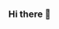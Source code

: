 ### Hi there 👋

<!--
**Keviinscript/Keviinscript** is a ✨ _special_ ✨ repository because its `README.md` (this file) appears on your GitHub profile.

Here are some ideas to get you started:

- 🔭 I’m currently working on ...
- 🌱 I’m currently learning ...
- 👯 I’m looking to collaborate on ...
- 🤔 I’m looking for help with ...
- 💬 Ask me about ...
- 📫 How to reach me: ...
- 😄 Pronouns: ...
- ⚡ Fun fact: ...

<h1 align="center">Hi 👋, I'm Kevin-Chika Ikechukwu</h1>
<h3 align="center">An Upcoming Software Engineer studying software engineering in the University..</h3>

<img align=right width=400 src="https://storyset.com/illustration/code-typing/rafiki">

<p align="left"> <img src="https://komarev.com/ghpvc/?username=keviinscript&label=Profile%20views&color=0e75b6&style=flat" alt="keviinscript" /> </p>

<p align="left"> <a href="https://github.com/ryo-ma/github-profile-trophy"><img src="https://github-profile-trophy.vercel.app/?username=keviinscript" alt="keviinscript" /></a> </p>

<p align="left"> <a href="https://twitter.com/trialrun" target="blank"><img src="https://img.shields.io/twitter/follow/trialrun?logo=twitter&style=for-the-badge" alt="trialrun" /></a> </p>

- 🌱 I’m currently learning **Dart,Flutter & React Js**

- 👨‍💻 All of my projects are available at [https://portfolio-kevinchikaikechukwu.netlify.app/](https://portfolio-kevinchikaikechukwu.netlify.app/)

- 💬 Ask me about **Javascript and TailwindCS**

- 📫 How to reach me **ikechukwukevin725@gmail.com**

- ⚡ Fun fact **I code better when I listen to my spotify playlist**

<h3 align="left">Connect with me:</h3>
<p align="left">
<a href="https://twitter.com/trialrun" target="blank"><img align="center" src="https://raw.githubusercontent.com/rahuldkjain/github-profile-readme-generator/master/src/images/icons/Social/twitter.svg" alt="trialrun" height="30" width="40" /></a>
</p>

<h3 align="left">Languages and Tools:</h3>
<p align="left"> <a href="https://getbootstrap.com" target="_blank" rel="noreferrer"> <img src="https://raw.githubusercontent.com/devicons/devicon/master/icons/bootstrap/bootstrap-plain-wordmark.svg" alt="bootstrap" width="40" height="40"/> </a> <a href="https://www.w3schools.com/css/" target="_blank" rel="noreferrer"> <img src="https://raw.githubusercontent.com/devicons/devicon/master/icons/css3/css3-original-wordmark.svg" alt="css3" width="40" height="40"/> </a> <a href="https://dart.dev" target="_blank" rel="noreferrer"> <img src="https://www.vectorlogo.zone/logos/dartlang/dartlang-icon.svg" alt="dart" width="40" height="40"/> </a> <a href="https://www.figma.com/" target="_blank" rel="noreferrer"> <img src="https://www.vectorlogo.zone/logos/figma/figma-icon.svg" alt="figma" width="40" height="40"/> </a> <a href="https://flutter.dev" target="_blank" rel="noreferrer"> <img src="https://www.vectorlogo.zone/logos/flutterio/flutterio-icon.svg" alt="flutter" width="40" height="40"/> </a> <a href="https://git-scm.com/" target="_blank" rel="noreferrer"> <img src="https://www.vectorlogo.zone/logos/git-scm/git-scm-icon.svg" alt="git" width="40" height="40"/> </a> <a href="https://www.w3.org/html/" target="_blank" rel="noreferrer"> <img src="https://raw.githubusercontent.com/devicons/devicon/master/icons/html5/html5-original-wordmark.svg" alt="html5" width="40" height="40"/> </a> <a href="https://developer.mozilla.org/en-US/docs/Web/JavaScript" target="_blank" rel="noreferrer"> <img src="https://raw.githubusercontent.com/devicons/devicon/master/icons/javascript/javascript-original.svg" alt="javascript" width="40" height="40"/> </a> <a href="https://reactjs.org/" target="_blank" rel="noreferrer"> <img src="https://raw.githubusercontent.com/devicons/devicon/master/icons/react/react-original-wordmark.svg" alt="react" width="40" height="40"/> </a> <a href="https://sass-lang.com" target="_blank" rel="noreferrer"> <img src="https://raw.githubusercontent.com/devicons/devicon/master/icons/sass/sass-original.svg" alt="sass" width="40" height="40"/> </a> <a href="https://tailwindcss.com/" target="_blank" rel="noreferrer"> <img src="https://www.vectorlogo.zone/logos/tailwindcss/tailwindcss-icon.svg" alt="tailwind" width="40" height="40"/> </a> </p>

<p><img align="left" src="https://github-readme-stats.vercel.app/api/top-langs?username=keviinscript&show_icons=true&locale=en&layout=compact" alt="keviinscript" /></p>

<p>&nbsp;<img align="center" src="https://github-readme-stats.vercel.app/api?username=keviinscript&show_icons=true&locale=en" alt="keviinscript" /></p>

<p><img align="center" src="https://github-readme-streak-stats.herokuapp.com/?user=keviinscript&" alt="keviinscript" /></p>



![GitHub Stats](https://github-readme-stats.vercel.app/api?username=keviinscript&theme=dark)
